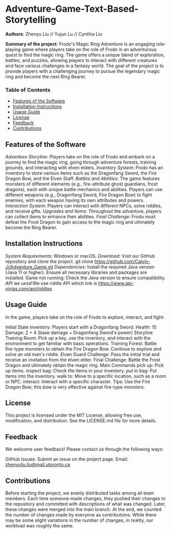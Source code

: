 # Adventure-Game-Text-Based-Storytelling
**Authors**: Zhenyu Liu // Yujun Lu // Cynthia Liu

**Summary of the project**: Frodo's Magic Ring Adventure is an engaging role-playing game where players take on the role
of Frodo in an adventurous quest to find the magic ring. The game offers a unique blend of exploration, battles, and
puzzles, allowing players to interact with different creatures and face various challenges in a fantasy world. The goal
of the project is to provide players with a challenging journey to pursue the legendary magic ring and become the next
Ring Bearer.

### Table of Contents
- [Features of the Software](#features-of-the-software)
- [Installation Instructions](#installation-instructions)
- [Usage Guide](#usage-guide)
- [License](#license)
- [Feedback](#feedback)
- [Contributions](#contributions)

## Features of the Software
_Adventure Storyline_: Players take on the role of Frodo and embark on a journey to find the magic ring, going through
adventure forests, training grounds, and interacting with elven elders.
_Inventory System_: Frodo has an inventory to store various items such as the Dragonfang Sword, the Fire Dragon Bow,
and the Elven Staff.
_Battles and Abilities_: The game features monsters of different elements (e.g., fire-attribute ghost guardians, frost
dragons), each with unique battle mechanics and abilities. Players can use different weapons (e.g., Dragonfang Sword,
Fire Dragon Bow) to fight enemies, with each weapon having its own attributes and powers.
_Interaction System_: Players can interact with different NPCs, solve riddles, and receive gifts.
_Upgrades and Items_: Throughout the adventure, players can collect items to enhance their abilities.
_Final Challenge_: Frodo must defeat the Frost Dragon to gain access to the magic ring and ultimately become the Ring
Bearer.

## Installation Instructions
_System Requirements_: Windows or macOS.
_Download_: Visit our GitHub repository and clone the project.
git clone https://github.com/Calvin-Ji/Adventure_Game.git
_Dependencies_: Install the required Java version (Java 11 or higher).
Ensure all necessary libraries and packages are installed.
Game not running: Check the Java version to ensure compatibility.
_API we uesd_:We use riddle API which link is https://www.api-ninjas.com/api/riddles

## Usage Guide
In the game, players take on the role of Frodo to explore, interact, and fight:

Initial State
Inventory: Players start with a Dragonfang Sword.
Health: 15
Damage: 2 + 4 (base damage + Dragonfang Sword's power)
Storyline
Training Room: Pick up a key, use the inventory, and interact with the environment to get familiar with basic operations.
Training Forest: Battle fire-type monsters to obtain the Fire Dragon Bow. Continue to explore and solve an old man's riddle.
Elven Guard Challenge: Pass the initial trial and receive an invitation from the elven elder.
Final Challenge: Battle the Frost Dragon and ultimately obtain the magic ring.
Main Commands
pick up: Pick up items.
inspect bag: Check the items in your inventory.
put in bag: Put items into the inventory.
walk to: Move to a specific location, such as a room or NPC.
interact: Interact with a specific character.
Tips: Use the Fire Dragon Bow; this bow is very effective against fire-type monsters.

## License
This project is licensed under the MIT License, allowing free use, modification, and distribution.
See the LICENSE.md file for more details.

## Feedback
We welcome user feedback! Please contact us through the following ways:

GitHub Issues: Submit an issue on the project page.
Email: zhenyuliu.liu@mail.utoronto.ca

## Contributions
Before starting the project, we evenly distributed tasks among all team members. Each time someone made changes, they
pushed their changes to the repository and committed with descriptions of what was changed. Later, these changes were
merged into the main branch. At the end, we counted the number of changes made by everyone as contributions. While
there may be some slight variations in the number of changes, in reality, our workload was roughly the same.
